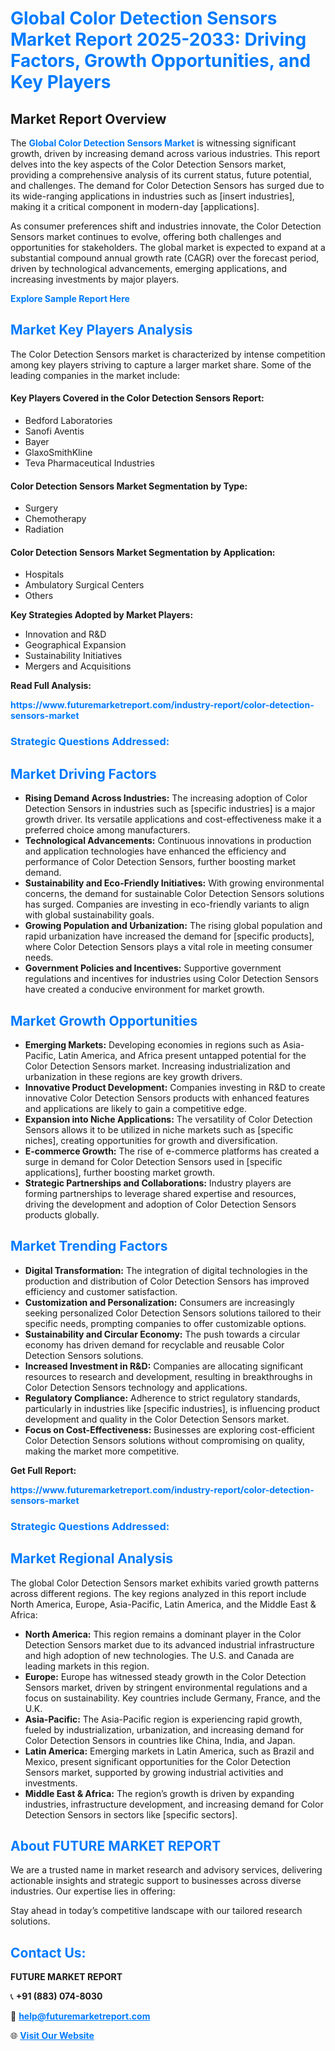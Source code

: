 <h1 style="color: #007BFF;">Global Color Detection Sensors Market Report 2025-2033: Driving Factors, Growth Opportunities, and Key Players</h1>

<section id="overview">
<h2>Market Report Overview</h2>
<p>The <a href="https://www.futuremarketreport.com/industry-report/color-detection-sensors-market" style="color: #007BFF; text-decoration: none;"><strong>Global Color Detection Sensors Market</strong></a> is witnessing significant growth, driven by increasing demand across various industries. This report delves into the key aspects of the Color Detection Sensors market, providing a comprehensive analysis of its current status, future potential, and challenges. The demand for Color Detection Sensors has surged due to its wide-ranging applications in industries such as [insert industries], making it a critical component in modern-day [applications].</p>
<p>As consumer preferences shift and industries innovate, the Color Detection Sensors market continues to evolve, offering both challenges and opportunities for stakeholders. The global market is expected to expand at a substantial compound annual growth rate (CAGR) over the forecast period, driven by technological advancements, emerging applications, and increasing investments by major players.</p>
</section>

<section id="overview">
<p><a href="https://www.futuremarketreport.com/request-sample/reportId=34232" style="color: #007BFF; text-decoration: none;"><strong>Explore Sample Report Here</strong></a></p>
</section>

<section id="key-players">
<h2 style="color: #007BFF;">Market Key Players Analysis</h2>
<p>The Color Detection Sensors market is characterized by intense competition among key players striving to capture a larger market share. Some of the leading companies in the market include:</p>
<h4>Key Players Covered in the Color Detection Sensors Report:</h4>
<ul><li>Bedford Laboratories</li><li>Sanofi Aventis</li><li>Bayer</li><li>GlaxoSmithKline</li><li>Teva Pharmaceutical Industries</li></ul>
<h4>Color Detection Sensors Market Segmentation by Type:</h4>
<ul><li>Surgery</li><li>Chemotherapy</li><li>Radiation</li></ul>

<h4>Color Detection Sensors Market Segmentation by Application:</h4>
<ul><li>Hospitals</li><li>Ambulatory Surgical Centers</li><li>Others</li></ul>
<p><strong>Key Strategies Adopted by Market Players:</strong></p>
<ul>
<li>Innovation and R&D</li>
<li>Geographical Expansion</li>
<li>Sustainability Initiatives</li>
<li>Mergers and Acquisitions</li>
</ul>
</section>

<section>
<p><strong>Read Full Analysis: </strong></p><a href="https://www.futuremarketreport.com/industry-report/color-detection-sensors-market" style="color: #007BFF; text-decoration: none;"><strong>https://www.futuremarketreport.com/industry-report/color-detection-sensors-market</strong></a>
<h3 style="color: #007BFF;">Strategic Questions Addressed:</h3>
</section>

<section id="driving-factors">
<h2 style="color: #007BFF;">Market Driving Factors</h2>
<ul>
<li><strong>Rising Demand Across Industries:</strong> The increasing adoption of Color Detection Sensors in industries such as [specific industries] is a major growth driver. Its versatile applications and cost-effectiveness make it a preferred choice among manufacturers.</li>
<li><strong>Technological Advancements:</strong> Continuous innovations in production and application technologies have enhanced the efficiency and performance of Color Detection Sensors, further boosting market demand.</li>
<li><strong>Sustainability and Eco-Friendly Initiatives:</strong> With growing environmental concerns, the demand for sustainable Color Detection Sensors solutions has surged. Companies are investing in eco-friendly variants to align with global sustainability goals.</li>
<li><strong>Growing Population and Urbanization:</strong> The rising global population and rapid urbanization have increased the demand for [specific products], where Color Detection Sensors plays a vital role in meeting consumer needs.</li>
<li><strong>Government Policies and Incentives:</strong> Supportive government regulations and incentives for industries using Color Detection Sensors have created a conducive environment for market growth.</li>
</ul>
</section>

<section id="growth-opportunities">
<h2 style="color: #007BFF;">Market Growth Opportunities</h2>
<ul>
<li><strong>Emerging Markets:</strong> Developing economies in regions such as Asia-Pacific, Latin America, and Africa present untapped potential for the Color Detection Sensors market. Increasing industrialization and urbanization in these regions are key growth drivers.</li>
<li><strong>Innovative Product Development:</strong> Companies investing in R&D to create innovative Color Detection Sensors products with enhanced features and applications are likely to gain a competitive edge.</li>
<li><strong>Expansion into Niche Applications:</strong> The versatility of Color Detection Sensors allows it to be utilized in niche markets such as [specific niches], creating opportunities for growth and diversification.</li>
<li><strong>E-commerce Growth:</strong> The rise of e-commerce platforms has created a surge in demand for Color Detection Sensors used in [specific applications], further boosting market growth.</li>
<li><strong>Strategic Partnerships and Collaborations:</strong> Industry players are forming partnerships to leverage shared expertise and resources, driving the development and adoption of Color Detection Sensors products globally.</li>
</ul>
</section>

<section id="trending-factors">
<h2 style="color: #007BFF;">Market Trending Factors</h2>
<ul>
<li><strong>Digital Transformation:</strong> The integration of digital technologies in the production and distribution of Color Detection Sensors has improved efficiency and customer satisfaction.</li>
<li><strong>Customization and Personalization:</strong> Consumers are increasingly seeking personalized Color Detection Sensors solutions tailored to their specific needs, prompting companies to offer customizable options.</li>
<li><strong>Sustainability and Circular Economy:</strong> The push towards a circular economy has driven demand for recyclable and reusable Color Detection Sensors solutions.</li>
<li><strong>Increased Investment in R&D:</strong> Companies are allocating significant resources to research and development, resulting in breakthroughs in Color Detection Sensors technology and applications.</li>
<li><strong>Regulatory Compliance:</strong> Adherence to strict regulatory standards, particularly in industries like [specific industries], is influencing product development and quality in the Color Detection Sensors market.</li>
<li><strong>Focus on Cost-Effectiveness:</strong> Businesses are exploring cost-efficient Color Detection Sensors solutions without compromising on quality, making the market more competitive.</li>
</ul>
</section>

<section>
<p><strong>Get Full Report: </strong></p><a href="https://www.futuremarketreport.com/industry-report/color-detection-sensors-market" style="color: #007BFF; text-decoration: none;"><strong>https://www.futuremarketreport.com/industry-report/color-detection-sensors-market</strong></a>
<h3 style="color: #007BFF;">Strategic Questions Addressed:</h3>
</section>


<section id="regional-analysis">
<h2 style="color: #007BFF;">Market Regional Analysis</h2>
<p>The global Color Detection Sensors market exhibits varied growth patterns across different regions. The key regions analyzed in this report include North America, Europe, Asia-Pacific, Latin America, and the Middle East & Africa:</p>
<ul>
<li><strong>North America:</strong> This region remains a dominant player in the Color Detection Sensors market due to its advanced industrial infrastructure and high adoption of new technologies. The U.S. and Canada are leading markets in this region.</li>
<li><strong>Europe:</strong> Europe has witnessed steady growth in the Color Detection Sensors market, driven by stringent environmental regulations and a focus on sustainability. Key countries include Germany, France, and the U.K.</li>
<li><strong>Asia-Pacific:</strong> The Asia-Pacific region is experiencing rapid growth, fueled by industrialization, urbanization, and increasing demand for Color Detection Sensors in countries like China, India, and Japan.</li>
<li><strong>Latin America:</strong> Emerging markets in Latin America, such as Brazil and Mexico, present significant opportunities for the Color Detection Sensors market, supported by growing industrial activities and investments.</li>
<li><strong>Middle East & Africa:</strong> The region’s growth is driven by expanding industries, infrastructure development, and increasing demand for Color Detection Sensors in sectors like [specific sectors].</li>
</ul>
</section>

<footer>
<h2 style="color: #007BFF;">About FUTURE MARKET REPORT</h2>
<p>We are a trusted name in market research and advisory services, delivering actionable insights and strategic support to businesses across diverse industries. Our expertise lies in offering:</p>

<p>Stay ahead in today’s competitive landscape with our tailored research solutions.</p>

<h2 style="color: #007BFF;">Contact Us:</h2>
<p><strong>FUTURE MARKET REPORT</strong></p>
<p>📞 <strong>+91 (883) 074-8030</strong></p>
<p>📧 <strong><a href="mailto:help@futuremarketreport.com" style="color: #007BFF;">help@futuremarketreport.com</a></strong></p>
<p>🌐 <strong><a href="https://www.futuremarketreport.com/" style="color: #007BFF;">Visit Our Website</a></strong></p>
</footer>